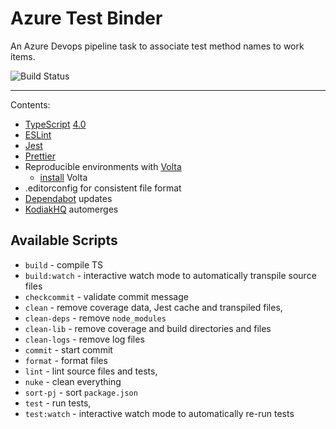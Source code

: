 # Azure Test Binder

An Azure Devops pipeline task to associate test method names to work items.

![Build Status](https://github.com/jamesdunnam-sf/azure-test-binder/workflows/build/badge.svg?branch=master)

---

Contents:

- [TypeScript][typescript] [4.0][typescript-4-0]
- [ESLint][eslint]
- [Jest][jest]
- [Prettier][prettier]
- Reproducible environments with [Volta][volta]
  - [install][volta-getting-started] Volta
- .editorconfig for consistent file format
- [Dependabot] updates
- [KodiakHQ] automerges

## Available Scripts

- `build` - compile TS
- `build:watch` - interactive watch mode to automatically transpile source files
- `checkcommit` - validate commit message
- `clean` - remove coverage data, Jest cache and transpiled files,
- `clean-deps` - remove `node_modules`
- `clean-lib` - remove coverage and build directories and files
- `clean-logs` - remove log files
- `commit` - start commit
- `format` - format files
- `lint` - lint source files and tests,
- `nuke` - clean everything
- `sort-pj` - sort `package.json`
- `test` - run tests,
- `test:watch` - interactive watch mode to automatically re-run tests


[typescript]: https://www.typescriptlang.org/
[typescript-4-0]: https://www.typescriptlang.org/docs/handbook/release-notes/typescript-4-0.html
[jest]: https://facebook.github.io/jest/
[eslint]: https://github.com/eslint/eslint
[prettier]: https://prettier.io
[volta]: https://volta.sh
[volta-getting-started]: https://docs.volta.sh/guide/getting-started
[dependabot]: https://dependabot.com/
[kodiakhq]: https://kodiakhq.com/

